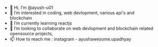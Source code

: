 - 👋 Hi, I’m @ayush-u01
- 👀 I’m interested in coding, web devlopment, various api's and blockchain
- 🌱 I’m currently learning reactjs
- 💞️ I’m looking to collaborate on web devlopment and blockchain related opensource projects, 
- 📫 How to reach me : instagram - ayushawesome.upadhyay

<!---
ayush-u01/ayush-u01 is a ✨ special ✨ repository because its `README.md` (this file) appears on your GitHub profile.
You can click the Preview link to take a look at your changes.
--->
